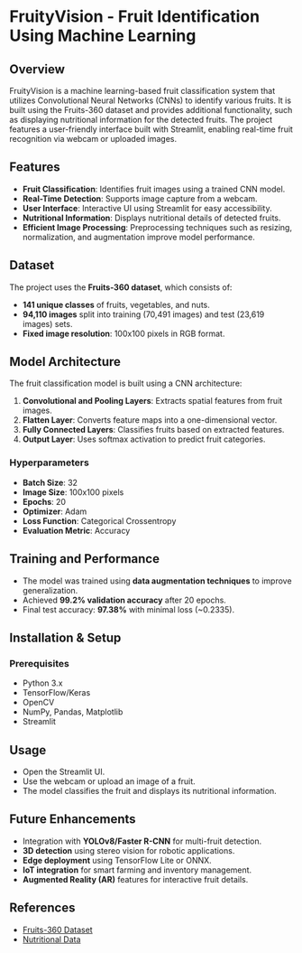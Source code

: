 # FruityVision - Fruit Identification Using Machine Learning

## Overview

FruityVision is a machine learning-based fruit classification system that utilizes Convolutional Neural Networks (CNNs) to identify various fruits. It is built using the Fruits-360 dataset and provides additional functionality, such as displaying nutritional information for the detected fruits. The project features a user-friendly interface built with Streamlit, enabling real-time fruit recognition via webcam or uploaded images.

## Features

- **Fruit Classification**: Identifies fruit images using a trained CNN model.
- **Real-Time Detection**: Supports image capture from a webcam.
- **User Interface**: Interactive UI using Streamlit for easy accessibility.
- **Nutritional Information**: Displays nutritional details of detected fruits.
- **Efficient Image Processing**: Preprocessing techniques such as resizing, normalization, and augmentation improve model performance.

## Dataset

The project uses the **Fruits-360 dataset**, which consists of:

- **141 unique classes** of fruits, vegetables, and nuts.
- **94,110 images** split into training (70,491 images) and test (23,619 images) sets.
- **Fixed image resolution**: 100x100 pixels in RGB format.

## Model Architecture

The fruit classification model is built using a CNN architecture:

1. **Convolutional and Pooling Layers**: Extracts spatial features from fruit images.
2. **Flatten Layer**: Converts feature maps into a one-dimensional vector.
3. **Fully Connected Layers**: Classifies fruits based on extracted features.
4. **Output Layer**: Uses softmax activation to predict fruit categories.

### Hyperparameters

- **Batch Size**: 32
- **Image Size**: 100x100 pixels
- **Epochs**: 20
- **Optimizer**: Adam
- **Loss Function**: Categorical Crossentropy
- **Evaluation Metric**: Accuracy

## Training and Performance

- The model was trained using **data augmentation techniques** to improve generalization.
- Achieved **99.2% validation accuracy** after 20 epochs.
- Final test accuracy: **97.38%** with minimal loss (\~0.2335).

## Installation & Setup

### Prerequisites

- Python 3.x
- TensorFlow/Keras
- OpenCV
- NumPy, Pandas, Matplotlib
- Streamlit

<!--### Installation Steps

1. Clone the repository:
   ```bash
   git clone https://github.com/yourusername/FruityVision.git
   cd FruityVision
   ```
2. Install dependencies:
   ```bash
   pip install -r requirements.txt
   ```
3. Run the application:
   ```bash
   streamlit run app.py
   ```-->

## Usage

- Open the Streamlit UI.
- Use the webcam or upload an image of a fruit.
- The model classifies the fruit and displays its nutritional information.

## Future Enhancements

- Integration with **YOLOv8/Faster R-CNN** for multi-fruit detection.
- **3D detection** using stereo vision for robotic applications.
- **Edge deployment** using TensorFlow Lite or ONNX.
- **IoT integration** for smart farming and inventory management.
- **Augmented Reality (AR)** features for interactive fruit details.

<!--## Contributors

- **Phanindra Kumar Allada**
- **Sravya Puthi**
- **Abhishek Parsi**
- **Sayee Ajith Ram Reddy Rajula**

## License

This project is licensed under the MIT License. Feel free to use and modify it.-->

## References

- [Fruits-360 Dataset](https://www.kaggle.com/datasets/moltean/fruits)
- [Nutritional Data](https://www.kaggle.com/datasets/yoyoyloloy/fruits-and-vegetables-nutritional-values)
